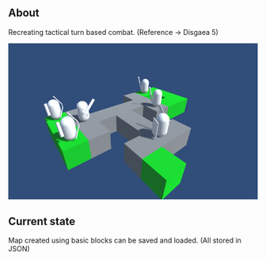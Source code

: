 ## About

Recreating tactical turn based combat. (Reference -> Disgaea 5)

 ![Alt text](/Screenshots/Screenshot.png?raw=true "Screenshot")
 
 
## Current state
 
 Map created using basic blocks can be saved and loaded. (All stored in JSON)